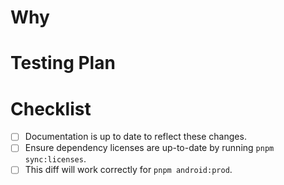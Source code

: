 # Why

<!--
Please describe the motivation for this PR, and link to relevant GitHub issues, discussions, or feature requests.
-->

# Testing Plan

<!--
Please describe how you tested this change and how a reviewer could reproduce your test, especially if this PR does not include automated tests! If possible, please also provide terminal output and/or screenshots demonstrating your test/reproduction.
-->

# Checklist

<!--
Please check the appropriate items below if they apply to your diff.
-->

- [ ] Documentation is up to date to reflect these changes.
- [ ] Ensure dependency licenses are up-to-date by running `pnpm sync:licenses`.
- [ ] This diff will work correctly for `pnpm android:prod`.
